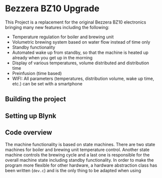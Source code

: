 # Bezzera BZ10 Upgrade
This Project is a replacement for the original Bezzera BZ10 electronics bringing many new features including the following:
- Temperature regulation for boiler and brewing unit
- Volumetric brewing system based on water flow instead of time only
- Standby functionality
- Automated wake up from standby, so that the machine is heated up already when you get up in the morning
- Display of various temperatures, volume distributed and distribution time
- Preinfusion (time based)
- WIFI: All parameters (temperatures, distribution volume, wake up time, etc.) can be set with a smartphone

## Building the project
## Setting up Blynk
## Code overview
The machine functionality is based on state machines. There are two state machines for boiler and brewing unit temperature control. Another state machine controls the brewing cycle and a last one is responsible for the overall machine state including standby functionality. In order to make the program more flexible for other hardware, a hardware abstraction class has been written (`dev.c`) and is the only thing to be adapted when using
<!--stackedit_data:
eyJoaXN0b3J5IjpbLTIwMTYyMjcxNjEsLTE2NTAxMjgwMDVdfQ
==
-->
